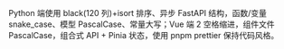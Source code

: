 Python 端使用 black(120 列)+isort 排序、异步 FastAPI 结构，函数/变量 snake_case、模型 PascalCase、常量大写；Vue 端 2 空格缩进，组件文件 PascalCase，组合式 API + Pinia 状态，使用 pnpm prettier 保持代码风格。